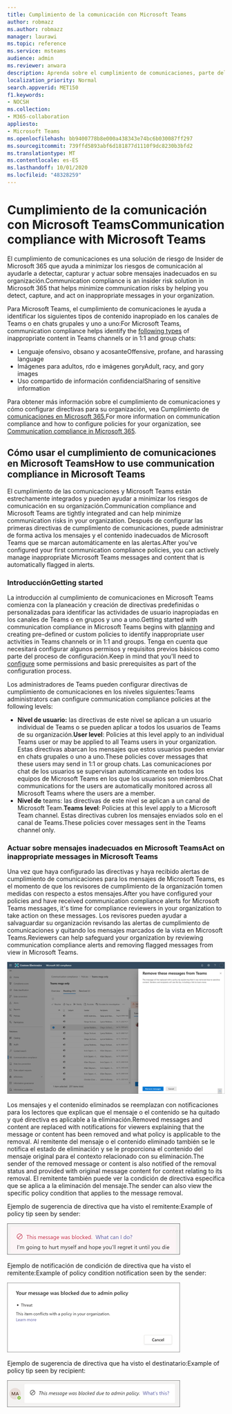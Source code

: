 ```yaml
---
title: Cumplimiento de la comunicación con Microsoft Teams
author: robmazz
ms.author: robmazz
manager: laurawi
ms.topic: reference
ms.service: msteams
audience: admin
ms.reviewer: anwara
description: Aprenda sobre el cumplimiento de comunicaciones, parte del conjunto de soluciones de riesgo de Insider, desde la perspectiva de Microsoft Teams (esto forma parte de la funcionalidad de cumplimiento de comunicaciones de M365).
localization_priority: Normal
search.appverid: MET150
f1.keywords:
- NOCSH
ms.collection:
- M365-collaboration
appliesto:
- Microsoft Teams
ms.openlocfilehash: bb9400778b8e000a438343e74bc6b030087ff297
ms.sourcegitcommit: 739ffd5893abf6d181877d1110f9dc8230b3bfd2
ms.translationtype: MT
ms.contentlocale: es-ES
ms.lasthandoff: 10/01/2020
ms.locfileid: "48328259"
---
```

# <a name="communication-compliance-with-microsoft-teams"></a><span data-ttu-id="3d3f2-103">Cumplimiento de la comunicación con Microsoft Teams</span><span class="sxs-lookup"><span data-stu-id="3d3f2-103">Communication compliance with Microsoft Teams</span></span>

<span data-ttu-id="3d3f2-104">El cumplimiento de comunicaciones es una solución de riesgo de Insider de Microsoft 365 que ayuda a minimizar los riesgos de comunicación al ayudarle a detectar, capturar y actuar sobre mensajes inadecuados en su organización.</span><span class="sxs-lookup"><span data-stu-id="3d3f2-104">Communication compliance is an insider risk solution in Microsoft 365 that helps minimize communication risks by helping you detect, capture, and act on inappropriate messages in your organization.</span></span>

<span data-ttu-id="3d3f2-105">Para Microsoft Teams, el [](https://docs.microsoft.com/microsoft-365/compliance/communication-compliance-feature-reference) cumplimiento de comunicaciones le ayuda a identificar los siguientes tipos de contenido inapropiado en los canales de Teams o en chats grupales y uno a uno:</span><span class="sxs-lookup"><span data-stu-id="3d3f2-105">For Microsoft Teams, communication compliance helps identify the [following types](https://docs.microsoft.com/microsoft-365/compliance/communication-compliance-feature-reference) of inappropriate content in Teams channels or in 1:1 and group chats:</span></span>

- <span data-ttu-id="3d3f2-106">Lenguaje ofensivo, obsano y acosante</span><span class="sxs-lookup"><span data-stu-id="3d3f2-106">Offensive, profane, and harassing language</span></span>
- <span data-ttu-id="3d3f2-107">Imágenes para adultos, rdo e imágenes gory</span><span class="sxs-lookup"><span data-stu-id="3d3f2-107">Adult, racy, and gory images</span></span>
- <span data-ttu-id="3d3f2-108">Uso compartido de información confidencial</span><span class="sxs-lookup"><span data-stu-id="3d3f2-108">Sharing of sensitive information</span></span>

<span data-ttu-id="3d3f2-109">Para obtener más información sobre el cumplimiento de comunicaciones y cómo configurar directivas para su organización, vea Cumplimiento de [comunicaciones en Microsoft 365.](https://docs.microsoft.com/microsoft-365/compliance/communication-compliance)</span><span class="sxs-lookup"><span data-stu-id="3d3f2-109">For more information on communication compliance and how to configure policies for your organization, see [Communication compliance in Microsoft 365](https://docs.microsoft.com/microsoft-365/compliance/communication-compliance).</span></span>

## <a name="how-to-use-communication-compliance-in-microsoft-teams"></a><span data-ttu-id="3d3f2-110">Cómo usar el cumplimiento de comunicaciones en Microsoft Teams</span><span class="sxs-lookup"><span data-stu-id="3d3f2-110">How to use communication compliance in Microsoft Teams</span></span>

<span data-ttu-id="3d3f2-111">El cumplimiento de las comunicaciones y Microsoft Teams están estrechamente integrados y pueden ayudar a minimizar los riesgos de comunicación en su organización.</span><span class="sxs-lookup"><span data-stu-id="3d3f2-111">Communication compliance and Microsoft Teams are tightly integrated and can help minimize communication risks in your organization.</span></span> <span data-ttu-id="3d3f2-112">Después de configurar las primeras directivas de cumplimiento de comunicaciones, puede administrar de forma activa los mensajes y el contenido inadecuados de Microsoft Teams que se marcan automáticamente en las alertas.</span><span class="sxs-lookup"><span data-stu-id="3d3f2-112">After you've configured your first communication compliance policies, you can actively manage inappropriate Microsoft Teams messages and content that is automatically flagged in alerts.</span></span>

### <a name="getting-started"></a><span data-ttu-id="3d3f2-113">Introducción</span><span class="sxs-lookup"><span data-stu-id="3d3f2-113">Getting started</span></span>

<span data-ttu-id="3d3f2-114">La introducción al cumplimiento de [](https://docs.microsoft.com/microsoft-365/compliance/communication-compliance-plan) comunicaciones en Microsoft Teams comienza con la planeación y creación de directivas predefinidas o personalizadas para identificar las actividades de usuario inapropiadas en los canales de Teams o en grupos y uno a uno.</span><span class="sxs-lookup"><span data-stu-id="3d3f2-114">Getting started with communication compliance in Microsoft Teams begins with [planning](https://docs.microsoft.com/microsoft-365/compliance/communication-compliance-plan) and creating pre-defined or custom policies to identify inappropriate user activities in Teams channels or in 1:1 and groups.</span></span> <span data-ttu-id="3d3f2-115">Tenga en cuenta que necesitará [](https://docs.microsoft.com/microsoft-365/compliance/communication-compliance-configure) configurar algunos permisos y requisitos previos básicos como parte del proceso de configuración.</span><span class="sxs-lookup"><span data-stu-id="3d3f2-115">Keep in mind that you'll need to [configure](https://docs.microsoft.com/microsoft-365/compliance/communication-compliance-configure) some permissions and basic prerequisites as part of the configuration process.</span></span>

<span data-ttu-id="3d3f2-116">Los administradores de Teams pueden configurar directivas de cumplimiento de comunicaciones en los niveles siguientes:</span><span class="sxs-lookup"><span data-stu-id="3d3f2-116">Teams administrators can configure communication compliance policies at the following levels:</span></span>

- <span data-ttu-id="3d3f2-117">**Nivel de usuario:** las directivas de este nivel se aplican a un usuario individual de Teams o se pueden aplicar a todos los usuarios de Teams de su organización.</span><span class="sxs-lookup"><span data-stu-id="3d3f2-117">**User level**: Policies at this level apply to an individual Teams user or may be applied to all Teams users in your organization.</span></span> <span data-ttu-id="3d3f2-118">Estas directivas abarcan los mensajes que estos usuarios pueden enviar en chats grupales o uno a uno.</span><span class="sxs-lookup"><span data-stu-id="3d3f2-118">These policies cover messages that these users may send in 1:1 or group chats.</span></span> <span data-ttu-id="3d3f2-119">Las comunicaciones por chat de los usuarios se supervisan automáticamente en todos los equipos de Microsoft Teams en los que los usuarios son miembros.</span><span class="sxs-lookup"><span data-stu-id="3d3f2-119">Chat communications for the users are automatically monitored across all Microsoft Teams where the users are a member.</span></span>
- <span data-ttu-id="3d3f2-120">**Nivel de** teams: las directivas de este nivel se aplican a un canal de Microsoft Team.</span><span class="sxs-lookup"><span data-stu-id="3d3f2-120">**Teams level**: Policies at this level apply to a Microsoft Team channel.</span></span> <span data-ttu-id="3d3f2-121">Estas directivas cubren los mensajes enviados solo en el canal de Teams.</span><span class="sxs-lookup"><span data-stu-id="3d3f2-121">These policies cover messages sent in the Teams channel only.</span></span>

### <a name="act-on-inappropriate-messages-in-microsoft-teams"></a><span data-ttu-id="3d3f2-122">Actuar sobre mensajes inadecuados en Microsoft Teams</span><span class="sxs-lookup"><span data-stu-id="3d3f2-122">Act on inappropriate messages in Microsoft Teams</span></span>

<span data-ttu-id="3d3f2-123">Una vez que haya configurado las directivas y haya recibido alertas de cumplimiento de comunicaciones para los mensajes de Microsoft Teams, es el momento de que los revisores de cumplimiento de la organización tomen medidas con respecto a estos mensajes.</span><span class="sxs-lookup"><span data-stu-id="3d3f2-123">After you have configured your policies and have received communication compliance alerts for Microsoft Teams messages, it's time for compliance reviewers in your organization to take action on these messages.</span></span> <span data-ttu-id="3d3f2-124">Los revisores pueden ayudar a salvaguardar su organización revisando las alertas de cumplimiento de comunicaciones y quitando los mensajes marcados de la vista en Microsoft Teams.</span><span class="sxs-lookup"><span data-stu-id="3d3f2-124">Reviewers can help safeguard your organization by reviewing communication compliance alerts and removing flagged messages from view in Microsoft Teams.</span></span>

![Quitar un mensaje en Teams](./media/communication-compliance-remove-teams-message.png)

<span data-ttu-id="3d3f2-126">Los mensajes y el contenido eliminados se reemplazan con notificaciones para los lectores que explican que el mensaje o el contenido se ha quitado y qué directiva es aplicable a la eliminación.</span><span class="sxs-lookup"><span data-stu-id="3d3f2-126">Removed messages and content are replaced with notifications for viewers explaining that the message or content has been removed and what policy is applicable to the removal.</span></span> <span data-ttu-id="3d3f2-127">Al remitente del mensaje o el contenido eliminado también se le notifica el estado de eliminación y se le proporciona el contenido del mensaje original para el contexto relacionado con su eliminación.</span><span class="sxs-lookup"><span data-stu-id="3d3f2-127">The sender of the removed message or content is also notified of the removal status and provided with original message content for context relating to its removal.</span></span> <span data-ttu-id="3d3f2-128">El remitente también puede ver la condición de directiva específica que se aplica a la eliminación del mensaje.</span><span class="sxs-lookup"><span data-stu-id="3d3f2-128">The sender can also view the specific policy condition that applies to the message removal.</span></span>

<span data-ttu-id="3d3f2-129">Ejemplo de sugerencia de directiva que ha visto el remitente:</span><span class="sxs-lookup"><span data-stu-id="3d3f2-129">Example of policy tip seen by sender:</span></span>

![Sugerencia de directiva para el remitente](./media/communication-compliance-warning-1.png)

<span data-ttu-id="3d3f2-131">Ejemplo de notificación de condición de directiva que ha visto el remitente:</span><span class="sxs-lookup"><span data-stu-id="3d3f2-131">Example of policy condition notification seen by the sender:</span></span>

![Información de condiciones de directiva para el remitente](./media/communication-compliance-warning-2.png)

<span data-ttu-id="3d3f2-133">Ejemplo de sugerencia de directiva que ha visto el destinatario:</span><span class="sxs-lookup"><span data-stu-id="3d3f2-133">Example of policy tip seen by recipient:</span></span>

![Sugerencia de directiva para destinatario](./media/communication-compliance-warning-3.png)
